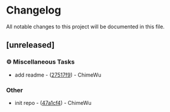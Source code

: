 # Changelog

All notable changes to this project will be documented in this file.

## [unreleased]

### ⚙️ Miscellaneous Tasks

- add readme - ([27517f9]($REPO/commit/27517f91f83168776820510e92901f1aac3e71bf)) - ChimeWu

### Other

- init repo - ([47a1cf4]($REPO/commit/47a1cf420f8eaa82e165731962c241b75743bf0f)) - ChimeWu

<!-- generated by git-cliff -->
